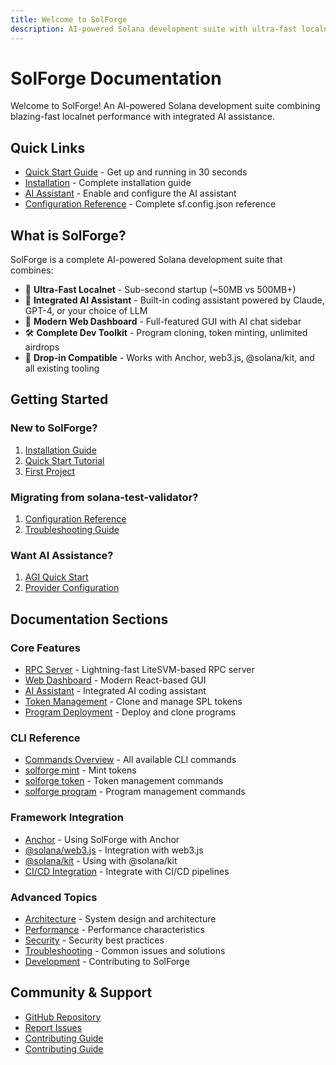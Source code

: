 ```yaml
---
title: Welcome to SolForge
description: AI-powered Solana development suite with ultra-fast localnet performance
---
```


# SolForge Documentation

Welcome to SolForge! An AI-powered Solana development suite combining blazing-fast localnet performance with integrated AI assistance.

## Quick Links

- [Quick Start Guide](/docs/getting-started/quickstart) - Get up and running in 30 seconds
- [Installation](/docs/getting-started/installation) - Complete installation guide
- [AI Assistant](/docs/ai/quickstart) - Enable and configure the AI assistant
- [Configuration Reference](/docs/config/reference) - Complete sf.config.json reference

## What is SolForge?

SolForge is a complete AI-powered Solana development suite that combines:

- 🚀 **Ultra-Fast Localnet** - Sub-second startup (~50MB vs 500MB+)
- 🤖 **Integrated AI Assistant** - Built-in coding assistant powered by Claude, GPT-4, or your choice of LLM
- 🎨 **Modern Web Dashboard** - Full-featured GUI with AI chat sidebar
- 🛠️ **Complete Dev Toolkit** - Program cloning, token minting, unlimited airdrops
- 🔌 **Drop-in Compatible** - Works with Anchor, web3.js, @solana/kit, and all existing tooling

## Getting Started

### New to SolForge?

1. [Installation Guide](/docs/getting-started/installation)
2. [Quick Start Tutorial](/docs/getting-started/quickstart)
3. [First Project](/docs/getting-started/first-project)

### Migrating from solana-test-validator?

1. [Configuration Reference](/docs/config/reference)
2. [Troubleshooting Guide](/docs/advanced/troubleshooting)

### Want AI Assistance?

1. [AGI Quick Start](/docs/ai/quickstart)
2. [Provider Configuration](/docs/ai/providers)

## Documentation Sections

### Core Features
- [RPC Server](/docs/core/rpc-server) - Lightning-fast LiteSVM-based RPC server
- [Web Dashboard](/docs/core/web-dashboard) - Modern React-based GUI
- [AI Assistant](/docs/core/ai-assistant) - Integrated AI coding assistant
- [Token Management](/docs/core/token-management) - Clone and manage SPL tokens
- [Program Deployment](/docs/core/program-deployment) - Deploy and clone programs

### CLI Reference
- [Commands Overview](/docs/cli/overview) - All available CLI commands
- [solforge mint](/docs/cli/mint) - Mint tokens
- [solforge token](/docs/cli/token) - Token management commands
- [solforge program](/docs/cli/program) - Program management commands

### Framework Integration
- [Anchor](/docs/frameworks/anchor) - Using SolForge with Anchor
- [@solana/web3.js](/docs/frameworks/web3js) - Integration with web3.js
- [@solana/kit](/docs/frameworks/solana-kit) - Using with @solana/kit
- [CI/CD Integration](/docs/frameworks/ci-cd) - Integrate with CI/CD pipelines

### Advanced Topics
- [Architecture](/docs/advanced/architecture) - System design and architecture
- [Performance](/docs/advanced/performance) - Performance characteristics
- [Security](/docs/advanced/security) - Security best practices
- [Troubleshooting](/docs/advanced/troubleshooting) - Common issues and solutions
- [Development](/docs/advanced/development) - Contributing to SolForge

## Community & Support

- [GitHub Repository](https://github.com/nitishxyz/solforge)
- [Report Issues](https://github.com/nitishxyz/solforge/issues)
- [Contributing Guide](/advanced/development)
- [Contributing Guide](/docs/advanced/development)
